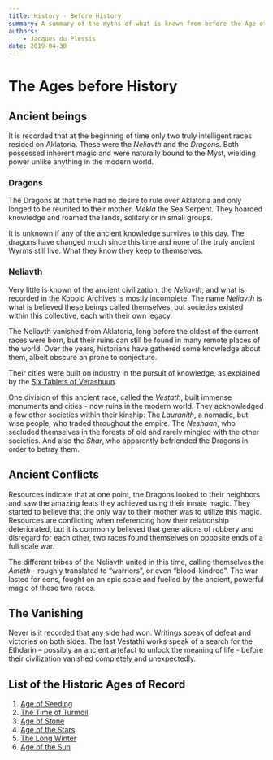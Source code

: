 ```yaml
---
title: History - Before History
summary: A summary of the myths of what is known from before the Age of Seeding.
authors:
    - Jacques du Plessis
date: 2019-04-30
---
```

# The Ages before History

## Ancient beings
It is recorded that at the beginning of time only two truly intelligent races resided on Aklatoria.  These were the _Neliavth_ and the _Dragons_. Both possessed inherent magic and were naturally bound to the Myst, wielding power unlike anything in the modern world.

### Dragons
The Dragons at that time had no desire to rule over Aklatoria and only longed to be reunited to their mother, _Mekla_ the Sea Serpent.  They hoarded knowledge and roamed the lands, solitary or in small groups.

It is unknown if any of the ancient knowledge survives to this day.  The dragons have changed much since this time and none of the truly ancient Wyrms still live.  What they know they keep to themselves.

### Neliavth
Very little is known of the ancient civilization, the _Neliavth_, and what is recorded in the Kobold Archives is mostly incomplete.  The name _Neliavth_ is what is believed these beings called themselves, but societies existed within this collective, each with their own legacy.

The Neliavth vanished from Aklatoria, long before the oldest of the current races were born, but their ruins can still be found in many remote places of the world.  Over the years, historians have gathered some knowledge about them, albeit obscure an prone to conjecture.

Their cities were built on industry in the pursuit of knowledge, as explained by the [Six Tablets of Verashuun](/history/artifacts/six_tablets_of_verashuun).

One division of this ancient race, called the _Vestath_, built immense monuments and cities - now ruins in the modern world.  They acknowledged a few other societies within their kinship:  The _Lauranith_, a nomadic, but wise people, who traded throughout the empire.  The _Neshaan_, who secluded themselves in the forests of old and rarely mingled with the other societies.  And also the _Shar_, who apparently befriended the Dragons in order to betray them.

## Ancient Conflicts
Resources indicate that at one point, the Dragons looked to their neighbors and saw the amazing feats they achieved using their innate magic.  They started to believe that the only way to their mother was to utilize this magic.  Resources are conflicting when referencing how their relationship deteriorated, but it is commonly believed that generations of robbery and disregard for each other, two races found themselves on opposite ends of a full scale war.

The different tribes of the Neliavth united in this time, calling themselves the _Ameth_ - roughly translated to “warriors”, or even “blood-kindred”.  The war lasted for eons, fought on an epic scale and fuelled by the ancient, powerful magic of these two races.

## The Vanishing
Never is it recorded that any side had won.  Writings speak of defeat and victories on both sides.  The last Vestathi works speak of a search for the Ethdarin – possibly an ancient artefact to unlock the meaning of life - before their civilization vanished completely and unexpectedly.

## List of the Historic Ages of Record
1. [Age of Seeding](/history/ages/age_of_seeding)
2. [The Time of Turmoil](/history/ages/time_of_turmoil)
3. [Age of Stone](/history/ages/age_of_stone)
4. [Age of the Stars](/history/ages/age_of_the_stars)
5. [The Long Winter](/history/ages/long_winter)
6. [Age of the Sun](/history/ages/age_of_the_sun)